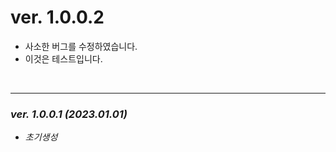 
<!--Markdown 참고사항
	# 의 갯수에 따라 H1~ 로 폰트 크기 조절 가능
	_를 사용하면 기울임 가능	
	*** 로 나눔선 추가 가능
-->

# ver. 1.0.0.2
- 사소한 버그를 수정하였습니다.
- 이것은 테스트입니다.      

<br>

***
### _ver. 1.0.0.1      (2023.01.01)_
- _초기생성_


